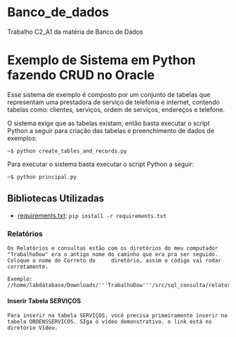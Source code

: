 # Banco_de_dados
Trabalho C2_A1 da matéria de Banco de Dados



# Exemplo de Sistema em Python fazendo CRUD no Oracle

Esse sistema de exemplo é composto por um conjunto de tabelas que representam uma prestadora de serviço de telefonia e internet, contendo tabelas como: clientes, serviços, ordem de serviços, endereços e telefone.

O sistema exige que as tabelas existam, então basta executar o script Python a seguir para criação das tabelas e preenchimento de dados de exemplos:
```shell
~$ python create_tables_and_records.py
```

Para executar o sistema basta executar o script Python a seguir:
```shell
~$ python principal.py
```
## Bibliotecas Utilizadas
- [requirements.txt](src/requirements.txt): `pip install -r requirements.txt`


### Relatórios
    
    Os Relatórios e consultas estão com os diretórios do meu computador "TrabalhoDow" era o antigo nome do caminho que era pra ser seguido. Coloque o nome do Correto do     diretório, assim o código vai rodar corretamente. 

    Exemplo: //home/labdatabase/Downloads/'''TrabalhoDow'''/src/sql_consulta/relatorio_cliente_endereco_telefone.sql

#### Inserir Tabela SERVIÇOS 
    Para inserir na tabela SERVIÇOS, você precisa primeiramente inserir na tabela ORDENSSERVICOS. SIga o vídeo demonstrativo. o link está no diretório Vídeo.

  
